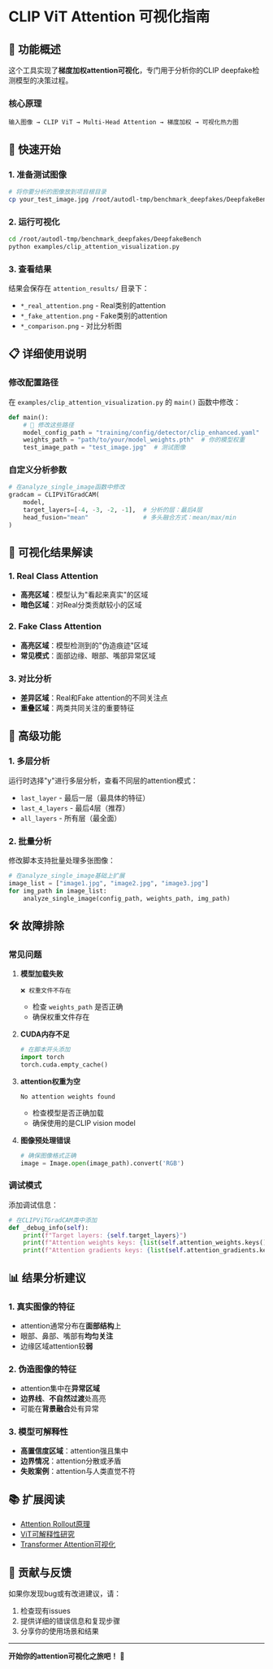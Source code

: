 # CLIP ViT Attention 可视化指南

## 🎯 功能概述

这个工具实现了**梯度加权attention可视化**，专门用于分析你的CLIP deepfake检测模型的决策过程。

### 核心原理
```
输入图像 → CLIP ViT → Multi-Head Attention → 梯度加权 → 可视化热力图
```

## 🚀 快速开始

### 1. 准备测试图像
```bash
# 将你要分析的图像放到项目根目录
cp your_test_image.jpg /root/autodl-tmp/benchmark_deepfakes/DeepfakeBench/test_image.jpg
```

### 2. 运行可视化
```bash
cd /root/autodl-tmp/benchmark_deepfakes/DeepfakeBench
python examples/clip_attention_visualization.py
```

### 3. 查看结果
结果会保存在 `attention_results/` 目录下：
- `*_real_attention.png` - Real类别的attention
- `*_fake_attention.png` - Fake类别的attention  
- `*_comparison.png` - 对比分析图

## 📋 详细使用说明

### 修改配置路径

在 `examples/clip_attention_visualization.py` 的 `main()` 函数中修改：

```python
def main():
    # 🔧 修改这些路径
    model_config_path = "training/config/detector/clip_enhanced.yaml"  # 你的配置文件
    weights_path = "path/to/your/model_weights.pth"  # 你的模型权重
    test_image_path = "test_image.jpg"  # 测试图像
```

### 自定义分析参数

```python
# 在analyze_single_image函数中修改
gradcam = CLIPViTGradCAM(
    model, 
    target_layers=[-4, -3, -2, -1],  # 分析的层：最后4层
    head_fusion="mean"               # 多头融合方式：mean/max/min
)
```

## 🎨 可视化结果解读

### 1. Real Class Attention
- **高亮区域**：模型认为"看起来真实"的区域
- **暗色区域**：对Real分类贡献较小的区域

### 2. Fake Class Attention  
- **高亮区域**：模型检测到的"伪造痕迹"区域
- **常见模式**：面部边缘、眼部、嘴部异常区域

### 3. 对比分析
- **差异区域**：Real和Fake attention的不同关注点
- **重叠区域**：两类共同关注的重要特征

## 🔧 高级功能

### 1. 多层分析
运行时选择"y"进行多层分析，查看不同层的attention模式：
- `last_layer` - 最后一层（最具体的特征）
- `last_4_layers` - 最后4层（推荐）
- `all_layers` - 所有层（最全面）

### 2. 批量分析
修改脚本支持批量处理多张图像：

```python
# 在analyze_single_image基础上扩展
image_list = ["image1.jpg", "image2.jpg", "image3.jpg"]
for img_path in image_list:
    analyze_single_image(config_path, weights_path, img_path)
```

## 🛠️ 故障排除

### 常见问题

1. **模型加载失败**
   ```
   ❌ 权重文件不存在
   ```
   - 检查 `weights_path` 是否正确
   - 确保权重文件存在

2. **CUDA内存不足**
   ```python
   # 在脚本开头添加
   import torch
   torch.cuda.empty_cache()
   ```

3. **attention权重为空**
   ```
   No attention weights found
   ```
   - 检查模型是否正确加载
   - 确保使用的是CLIP vision model

4. **图像预处理错误**
   ```python
   # 确保图像格式正确
   image = Image.open(image_path).convert('RGB')
   ```

### 调试模式

添加调试信息：
```python
# 在CLIPViTGradCAM类中添加
def _debug_info(self):
    print(f"Target layers: {self.target_layers}")
    print(f"Attention weights keys: {list(self.attention_weights.keys())}")
    print(f"Attention gradients keys: {list(self.attention_gradients.keys())}")
```

## 📊 结果分析建议

### 1. 真实图像的特征
- attention通常分布在**面部结构**上
- 眼部、鼻部、嘴部有**均匀关注**
- 边缘区域attention较**弱**

### 2. 伪造图像的特征  
- attention集中在**异常区域**
- **边界线**、**不自然过渡**处高亮
- 可能在**背景融合**处有异常

### 3. 模型可解释性
- **高置信度区域**：attention强且集中
- **边界情况**：attention分散或矛盾
- **失败案例**：attention与人类直觉不符

## 📚 扩展阅读

- [Attention Rollout原理](https://arxiv.org/abs/2005.00928)
- [ViT可解释性研究](https://arxiv.org/abs/2010.11929)  
- [Transformer Attention可视化](https://arxiv.org/abs/1906.04341)

## 🤝 贡献与反馈

如果你发现bug或有改进建议，请：
1. 检查现有issues
2. 提供详细的错误信息和复现步骤
3. 分享你的使用场景和结果

---

**开始你的attention可视化之旅吧！** 🚀
